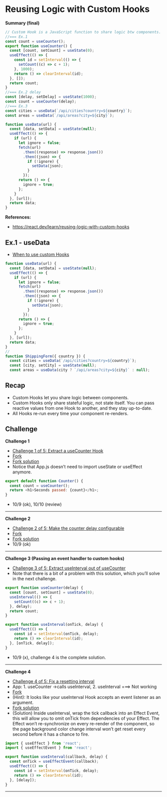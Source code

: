 # Reusing Logic with Custom Hooks

**Summary (final)**

```js
// Custom Hook is a JavaScript function to share logic btw components.
//=== Ex.1
const count = useCounter();
export function useCounter() {
  const [count, setCount] = useState(0);
  useEffect(() => {
    const id = setInterval(() => {
      setCount((c) => c + 1);
    }, 1000);
    return () => clearInterval(id);
  }, []);
  return count;
}
//=== Ex.2 delay
const [delay, setDelay] = useState(1000);
const count = useCounter(delay);
//=== Ex.3
const cities = useData(`/api/cities?country=${country}`);
const areas = useData(`/api/areas?city=${city}`);

function useData(url) {
  const [data, setData] = useState(null);
  useEffect(() => {
    if (url) {
      let ignore = false;
      fetch(url)
        .then((response) => response.json())
        .then((json) => {
          if (!ignore) {
            setData(json);
          }
        });
      return () => {
        ignore = true;
      };
    }
  }, [url]);
  return data;
}
```

**References:**

- https://react.dev/learn/reusing-logic-with-custom-hooks

## Ex.1 - useData

- [When to use custom Hooks](https://react.dev/learn/reusing-logic-with-custom-hooks#when-to-use-custom-hooks)

```js
function useData(url) {
  const [data, setData] = useState(null);
  useEffect(() => {
    if (url) {
      let ignore = false;
      fetch(url)
        .then((response) => response.json())
        .then((json) => {
          if (!ignore) {
            setData(json);
          }
        });
      return () => {
        ignore = true;
      };
    }
  }, [url]);
  return data;
}
//
function ShippingForm({ country }) {
  const cities = useData(`/api/cities?country=${country}`);
  const [city, setCity] = useState(null);
  const areas = useData(city ? `/api/areas?city=${city}` : null);
```

## Recap

- Custom Hooks let you share logic between components.
- Custom Hooks only share stateful logic, not state itself.
  You can pass reactive values from one Hook to another, and they stay up-to-date.
- All Hooks re-run every time your component re-renders.

## Challenge

**Challenge 1**

- [Challenge 1 of 5: Extract a useCounter Hook ](https://react.dev/learn/reusing-logic-with-custom-hooks#extract-a-usecounter-hook)
- [Fork](https://codesandbox.io/p/sandbox/wf49lm?file=%2Fsrc%2FApp.js)
- [Fork solution](https://codesandbox.io/p/sandbox/779q4z?file=%2Fsrc%2FApp.js)
- Notice that App.js doesn’t need to import useState or useEffect anymore.

```js
export default function Counter() {
  const count = useCounter();
  return <h1>Seconds passed: {count}</h1>;
}
```

- 10/9 (ok), 10/10 (review)

<hr />

**Challenge 2**

- [Challenge 2 of 5: Make the counter delay configurable](https://react.dev/learn/reusing-logic-with-custom-hooks#make-the-counter-delay-configurable)
- [Fork](https://codesandbox.io/p/sandbox/w6cdfc?file=%2Fsrc%2FApp.js)
- [Fork solution](https://codesandbox.io/p/sandbox/q55v6y)
- 10/9 (ok)
<hr />

**Challenge 3 (Passing an event handler to custom hooks)**

- [Challenge 3 of 5: Extract useInterval out of useCounter](https://react.dev/learn/reusing-logic-with-custom-hooks#extract-useinterval-out-of-usecounter)
- Note that there is a bit of a problem with this solution, which you’ll solve in the next challenge.

```js
export function useCounter(delay) {
  const [count, setCount] = useState(0);
  useInterval(() => {
    setCount((c) => c + 1);
  }, delay);
  return count;
}

export function useInterval(onTick, delay) {
  useEffect(() => {
    const id = setInterval(onTick, delay);
    return () => clearInterval(id);
  }, [onTick, delay]);
}
```

- 10/9 (x), challenge 4 is the complete solution.

<hr />

**Challenge 4**

- [Challenge 4 of 5: Fix a resetting interval](https://react.dev/learn/reusing-logic-with-custom-hooks#fix-a-resetting-interval)
- App: 1. useCounter ->calls useInterval, 2. useInterval ===> Not working
- [Fork](https://codesandbox.io/p/sandbox/zyymtm)
- (Hint): It looks like your useInterval Hook accepts an event listener as an argument.
- [Fork solution](https://codesandbox.io/p/sandbox/fml87k)
- (Solution) Inside useInterval, wrap the tick callback into an Effect Event, this will allow you to omit onTick from dependencies of your Effect. The Effect won’t re-synchronize on every re-render of the component, so the page background color change interval won’t get reset every second before it has a chance to fire.

```js
import { useEffect } from 'react';
import { useEffectEvent } from 'react';

export function useInterval(callback, delay) {
  const onTick = useEffectEvent(callback);
  useEffect(() => {
    const id = setInterval(onTick, delay);
    return () => clearInterval(id);
  }, [delay]);
}
```

<hr />

